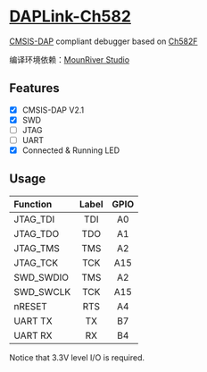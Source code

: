 # [DAPLink-Ch582](https://github.com/SoCXin/DAPLink-CH582)

[CMSIS-DAP](https://github.com/OS-Q/DAPLink) compliant debugger based on [Ch582F](https://item.szlcsc.com/3483855.html)

编译环境依赖：[MounRiver Studio](http://mounriver.com/download)  

## Features

- [x] CMSIS-DAP V2.1
- [x] SWD
- [ ] JTAG
- [ ] UART
- [x] Connected & Running LED

## Usage

| Function | Label | GPIO |
|:-|:-:|:-:|
| JTAG_TDI | TDI | A0 |
| JTAG_TDO | TDO | A1 |
| JTAG_TMS | TMS  | A2 |
| JTAG_TCK | TCK  | A15 |
| SWD_SWDIO | TMS | A2 |
| SWD_SWCLK | TCK | A15 |
| nRESET | RTS | A4 |
| UART TX | TX | B7 |
| UART RX | RX | B4 |

Notice that 3.3V level I/O is required.


